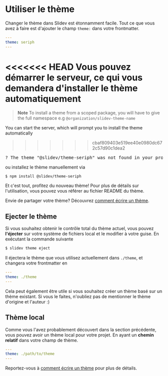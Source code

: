 # Utiliser le thème

Changer le thème dans Slidev est étonnamment facile. Tout ce que vous avez à faire est d'ajouter le champ `theme:` dans votre frontmatter.

```yaml
---
theme: seriph
---
```

<<<<<<< HEAD
Vous pouvez démarrer le serveur, ce qui vous demandera d'installer le thème automatiquement
=======
> **Note**
> To install a theme from a scoped package, you will have to give the full namespace e.g `@organization/slidev-theme-name`

You can start the server, which will prompt you to install the theme automatically
>>>>>>> cbaf809403e519ee40e0980dc672c57d90c1dea2

<div class="language-md">
<pre>
<span class="token keyword">?</span> The theme <span class="token string">"@slidev/theme-seriph"</span> was not found in your project, do you want to install it now? › (Y/n)
</pre>
</div>

ou installez le thème manuellement via

```bash
$ npm install @slidev/theme-seriph
```

Et c'est tout, profitez du nouveau thème! Pour plus de détails sur l'utilisation, vous pouvez vous référer au fichier README du thème.

Envie de partager votre thème? Découvrez [comment écrire un thème](/themes/write-a-theme).

## Ejecter le thème

Si vous souhaitez obtenir le contrôle total du thème actuel, vous pouvez **l'éjecter** sur votre système de fichiers local et le modifier à votre guise. En exécutant la commande suivante

```bash
$ slidev theme eject
```

Il éjectera le thème que vous utilisez actuellement dans `./theme`, et changera votre frontmatter en

```yaml
---
theme: ./theme
---
```

Cela peut également être utile si vous souhaitez créer un thème basé sur un thème existant. Si vous le faites, n'oubliez pas de mentionner le thème d'origine et l'auteur :)

## Thème local

Comme vous l'avez probablement découvert dans la section précédente, vous pouvez avoir un thème local pour votre projet. En ayant un **chemin relatif** dans votre champ de thème.

```yaml
---
theme: ./path/to/theme
---
```

Reportez-vous à [comment écrire un thème](/themes/write-a-theme) pour plus de détails.

